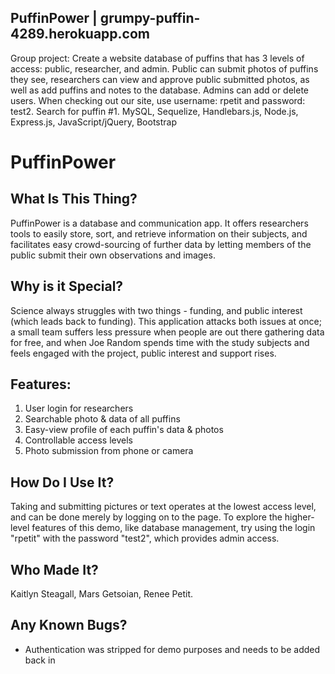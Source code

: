 ## PuffinPower | grumpy-puffin-4289.herokuapp.com

Group project: Create a website database of puffins that has 3 levels of access: public, researcher, and admin. Public can submit photos of puffins they see, researchers can view and approve public submitted photos, as well as add puffins and notes to the database. Admins can add or delete users. When checking out our site, use username: rpetit and password: test2. Search for puffin #1.
MySQL, Sequelize, Handlebars.js, Node.js, Express.js, JavaScript/jQuery, Bootstrap



# PuffinPower

## What Is This Thing?
PuffinPower is a database and communication app. It offers researchers tools to easily store, sort, and retrieve information on their subjects, and facilitates easy crowd-sourcing of further data by letting members of the public submit their own observations and images.

## Why is it Special?
Science always struggles with two things - funding, and public interest (which leads back to funding). This application attacks both issues at once; a small team suffers less pressure when people are out there gathering data for free, and when Joe Random spends time with the study subjects and feels engaged with the project, public interest and support rises.

## Features:
  1. User login for researchers
  2. Searchable photo & data of all puffins
  3. Easy-view profile of each puffin's data & photos
  4. Controllable access levels
  5. Photo submission from phone or camera

## How Do I Use It?
Taking and submitting pictures or text operates at the lowest access level, and can be done merely by logging on to the page. To explore the higher-level features of this demo, like database management, try using the login "rpetit" with the password "test2", which provides admin access.

## Who Made It?
Kaitlyn Steagall, Mars Getsoian, Renee Petit.

## Any Known Bugs?
- Authentication was stripped for demo purposes and needs to be added back in